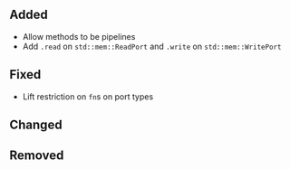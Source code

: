 <!--
 Thanks for the MR! Please add lines describing your changes in the appropriate section

 For example:

## Added
- Added some more fish
## Fixed
 a generic parameter
-->

## Added

- Allow methods to be pipelines
- Add `.read` on `std::mem::ReadPort` and `.write` on `std::mem::WritePort`

## Fixed

- Lift restriction on `fn`s on port types

## Changed

## Removed



